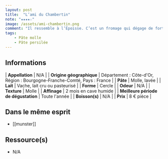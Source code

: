 ```yaml
---
layout: post
title:  "L’ami du Chambertin"
note: "★★★★☆"
image: /assets/ami-chambertin.png
comment: "Il ressemble à l’Époisse. C’est un fromage qui dégage de forts arômes, sa croûte est fine, souple, plissée et brillante. Sa robe est rouge/orangée. En bouche, c’est un fromage puissant aux abords, mais qui est également fin et crémeux."
tags:
    - Pâte molle
    - Pâte persilée
---
```


## Informations

| **Appellation** | N/A |
| **Origine géographique** | Département : Côte-d'Or, Région : Bourgogne-Franche-Comté, Pays : France   |
| **Pâte** | Molle, lavée |
| **Lait** | Vache, lait cru ou pasteurisé |
| **Forme** | Cercle |
| **Odeur** | N/A |
| **Texture** | Molle |
| **Affinage** | 2 mois en cave humide |
| **Meilleure période de dégustation** | Toute l'année |
| **Boisson(s)** | N/A |
| **Prix** | 8 € pièce |

## Dans le même esprit
* [[munster]]

## Ressource(s)
* N/A